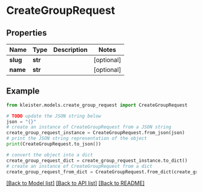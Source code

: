 # CreateGroupRequest


## Properties

Name | Type | Description | Notes
------------ | ------------- | ------------- | -------------
**slug** | **str** |  | [optional] 
**name** | **str** |  | [optional] 

## Example

```python
from kleister.models.create_group_request import CreateGroupRequest

# TODO update the JSON string below
json = "{}"
# create an instance of CreateGroupRequest from a JSON string
create_group_request_instance = CreateGroupRequest.from_json(json)
# print the JSON string representation of the object
print(CreateGroupRequest.to_json())

# convert the object into a dict
create_group_request_dict = create_group_request_instance.to_dict()
# create an instance of CreateGroupRequest from a dict
create_group_request_from_dict = CreateGroupRequest.from_dict(create_group_request_dict)
```
[[Back to Model list]](../README.md#documentation-for-models) [[Back to API list]](../README.md#documentation-for-api-endpoints) [[Back to README]](../README.md)


